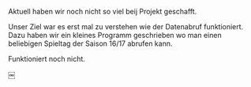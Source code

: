 Aktuell haben wir noch nicht so viel beij Projekt geschafft.Unser Ziel war es erst mal zu verstehen wie der Datenabruf funktioniert.Dazu haben wir ein kleines Programm geschrieben wo man einen beliebigen Spieltag der Saison 16/17 abrufen kann.Funktioniert noch nicht.￼ 